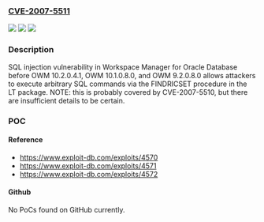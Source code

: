 ### [CVE-2007-5511](https://cve.mitre.org/cgi-bin/cvename.cgi?name=CVE-2007-5511)
![](https://img.shields.io/static/v1?label=Product&message=n%2Fa&color=blue)
![](https://img.shields.io/static/v1?label=Version&message=n%2Fa&color=blue)
![](https://img.shields.io/static/v1?label=Vulnerability&message=n%2Fa&color=brighgreen)

### Description

SQL injection vulnerability in Workspace Manager for Oracle Database before OWM 10.2.0.4.1, OWM 10.1.0.8.0, and OWM 9.2.0.8.0 allows attackers to execute arbitrary SQL commands via the FINDRICSET procedure in the LT package.  NOTE: this is probably covered by CVE-2007-5510, but there are insufficient details to be certain.

### POC

#### Reference
- https://www.exploit-db.com/exploits/4570
- https://www.exploit-db.com/exploits/4571
- https://www.exploit-db.com/exploits/4572

#### Github
No PoCs found on GitHub currently.

